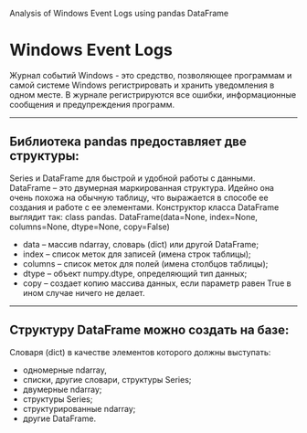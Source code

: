 Analysis of Windows Event Logs using pandas DataFrame

# Windows Event Logs
Журнал событий Windows - это средство, позволяющее программам и самой системе Windows регистрировать и хранить уведомления в одном месте. В журнале регистрируются все ошибки, информационные сообщения и предупреждения программ.

---

## Библиотека pandas предоставляет две структуры: 
Series и DataFrame для быстрой и удобной работы с данными. DataFrame – это двумерная маркированная структура. Идейно она очень похожа на обычную таблицу, что выражается в способе ее создания и работе с ее элементами. Конструктор класса DataFrame выглядит так: class pandas.
DataFrame(data=None, index=None, columns=None, dtype=None, copy=False)
  * data – массив ndarray, словарь (dict) или другой DataFrame; 
  * index – список меток для записей (имена строк таблицы); 
  * columns – список меток для полей (имена столбцов таблицы); 
  * dtype – объект numpy.dtype, определяющий тип данных; 
  * copy – создает копию массива данных, если параметр равен True в ином случае ничего не делает.
  
---

## Структуру DataFrame можно создать на базе: 
Cловаря (dict) в качестве элементов которого должны выступать: 
  * одномерные ndarray, 
  * списки, другие словари, структуры Series; 
  * двумерные ndarray; 
  * структуры Series; 
  * структурированные ndarray; 
  * другие DataFrame.
